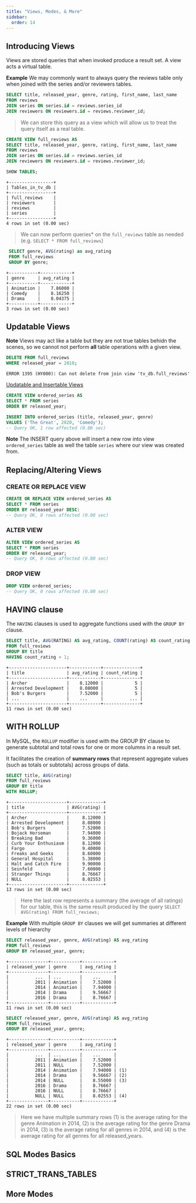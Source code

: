 ```yaml
---
title: "Views, Modes, & More"
sidebar:
  order: 14
---
```


## Introducing Views

Views are stored queries that when invoked produce a result set. A view acts a virtual table.

**Example** We may commonly want to always query the reviews table only when joined with the series and/or reviewers tables.

```sql
SELECT title, released_year, genre, rating, first_name, last_name
FROM reviews
JOIN series ON series.id = reviews.series_id
JOIN reviewers ON reviewers.id = reviews.reviewer_id;
```

> We can store this query as a view which will allow us to treat the query itself as a real table.

```sql
CREATE VIEW full_reviews AS
SELECT title, released_year, genre, rating, first_name, last_name
FROM reviews
JOIN series ON series.id = reviews.series_id
JOIN reviewers ON reviewers.id = reviews.reviewer_id;

SHOW TABLES;
```

```
+-----------------+
| Tables_in_tv_db |
+-----------------+
| full_reviews    |
| reviewers       |
| reviews         |
| series          |
+-----------------+
4 rows in set (0.00 sec)
```

> We can now perform queries* on the `full_reviews` table as needed (e.g. `SELECT * FROM full_reviews`)

```sql
 SELECT genre, AVG(rating) as avg_rating
 FROM full_reviews
 GROUP BY genre;
```

```
+-----------+------------+
| genre     | avg_rating |
+-----------+------------+
| Animation |    7.86000 |
| Comedy    |    8.16250 |
| Drama     |    8.04375 |
+-----------+------------+
3 rows in set (0.00 sec)
```

## Updatable Views

**Note** Views may act like a table but they are not true tables behidn the scenes, so we cannot not perform **all** table operations with a given view.

```sql
DELETE FROM full_reviews
WHERE released_year = 2010;
```

```
ERROR 1395 (HY000): Can not delete from join view 'tv_db.full_reviews'
```

[Updatable and Insertable Views](https://dev.mysql.com/doc/refman/8.4/en/view-updatability.html#:~:text=Some%20views%20are%20updatable%20and,contents%20of%20the%20underlying%20table.)

```sql
CREATE VIEW ordered_series AS
SELECT * FROM series
ORDER BY released_year;

INSERT INTO ordered_series (title, released_year, genre)
VALUES ('The Great', 2020, 'Comedy');
-- Query OK, 1 row affected (0.00 sec)
```

**Note** The INSERT query above will insert a new row into view `ordered_series` table as well the table `series` where our view was created from.

## Replacing/Altering Views

### CREATE OR REPLACE VIEW

```sql
CREATE OR REPLACE VIEW ordered_series AS
SELECT * FROM series
ORDER BY released_year DESC:
-- Query OK, 0 rows affected (0.00 sec)
```

### ALTER VIEW

```sql
ALTER VIEW ordered_series AS
SELECT * FROM series
ORDER BY released_year;
-- Query OK, 0 rows affected (0.00 sec)
```

### DROP VIEW

```sql
DROP VIEW ordered_series;
-- Query OK, 0 rows affected (0.00 sec)
```

## HAVING clause

The `HAVING` clauses is used to aggregate functions used with the `GROUP BY` clause.

```sql
SELECT title, AVG(RATING) AS avg_rating, COUNT(rating) AS count_rating
FROM full_reviews
GROUP BY title
HAVING count_rating > 1;
```

```
+----------------------+------------+--------------+
| title                | avg_rating | count_rating |
+----------------------+------------+--------------+
| Archer               |    8.12000 |            5 |
| Arrested Development |    8.08000 |            5 |
| Bob's Burgers        |    7.52000 |            5 |
| ...                  |    ...     |          ... |
+----------------------+------------+--------------+
11 rows in set (0.00 sec)
```

## WITH ROLLUP

In MySQL, the `ROLLUP` modifier is used with the GROUP BY clause to generate subtotal and total rows for one or more columns in a result set.

It facilitates the creation of **summary rows** that represent aggregate values (such as totals or subtotals) across groups of data.

```sql
SELECT title, AVG(rating)
FROM full_reviews
GROUP BY title
WITH ROLLUP;
```

```
+----------------------+-------------+
| title                | AVG(rating) |
+----------------------+-------------+
| Archer               |     8.12000 |
| Arrested Development |     8.08000 |
| Bob's Burgers        |     7.52000 |
| Bojack Horseman      |     7.94000 |
| Breaking Bad         |     9.36000 |
| Curb Your Enthusiasm |     8.12000 |
| Fargo                |     9.40000 |
| Freaks and Geeks     |     8.60000 |
| General Hospital     |     5.38000 |
| Halt and Catch Fire  |     9.90000 |
| Seinfeld             |     7.60000 |
| Stranger Things      |     8.76667 |
| NULL                 |     8.02553 |
+----------------------+-------------+
13 rows in set (0.00 sec)
```

> Here the last row represents a summary (the average of all ratings) for our table, this is the same result produced by the query `SELECT AVG(rating) FROM full_reviews;`

**Example** With multiple `GROUP BY` clauses we will get summaries at different levels of hierarchy

```sql
SELECT released_year, genre, AVG(rating) AS avg_rating
FROM full_reviews
GROUP BY released_year, genre;
```

```
+---------------+-----------+------------+
| released_year | genre     | avg_rating |
+---------------+-----------+------------+
|          ...  | ...       |    ...     |
|          2011 | Animation |    7.52000 |
|          2014 | Animation |    7.94000 |
|          2014 | Drama     |    9.56667 |
|          2016 | Drama     |    8.76667 |
+---------------+-----------+------------+
11 rows in set (0.00 sec)
```

```sql
SELECT released_year, genre, AVG(rating) AS avg_rating
FROM full_reviews
GROUP BY released_year, genre;
```

```
+---------------+-----------+------------+
| released_year | genre     | avg_rating |
+---------------+-----------+------------+
|          ...  | ...       |    ...     |
|          2011 | Animation |    7.52000 |
|          2011 | NULL      |    7.52000 |
|          2014 | Animation |    7.94000 | (1)
|          2014 | Drama     |    9.56667 | (2)
|          2014 | NULL      |    8.55000 | (3)
|          2016 | Drama     |    8.76667 |
|          2016 | NULL      |    8.76667 |
|          NULL | NULL      |    8.02553 | (4)
+---------------+-----------+------------+
22 rows in set (0.00 sec)
```

> Here we have multiple summary rows (1) is the average rating for the genre Animation in 2014, (2) is the average rating for the genre Drama in 2014, (3) is the average rating for all genres in 2014, and (4) is the average rating for all genres for all released_years.

## SQL Modes Basics

## STRICT_TRANS_TABLES

## More Modes
